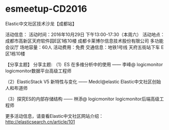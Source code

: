 # esmeetup-CD2016
Elastic中文社区技术沙龙【成都站】 

活动信息：
活动时间：2016年10月29日 下午13:00-17:30（本周六）
活动地点：成都市高新区天府软件园E区1栋10楼  成都卡莱博尔信息技术股份有限公司 多功能会议厅
场地容量：60人
活动费用：免费 
交通信息：地铁1号线  天府五街站下车  E区1栋10楼

【分享主题】
分享主题:
（1）ES 在多维分析中的使用​  —— 李峰@ logicmonitor    logicmonitor数据平台高级工程师 
                                                  
（2）ElasticStack V5 新特性与变化   —— Medcl@elastic  Elastic中文社区创始人和布道师

（3）探究ES的内部存储结构  —— 林添@ logicmonitor    logicmonitor后端高级工程师  

更多活动信息，请查看Elastic中文社区网站介绍： http://elasticsearch.cn/article/101
